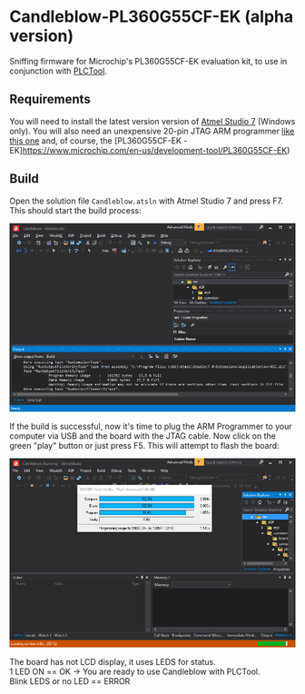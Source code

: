 # Candleblow-PL360G55CF-EK (alpha version)
Sniffing firmware for Microchip's PL360G55CF-EK evaluation kit, to use in conjunction with [PLCTool](https://github.com/TarlogicSecurity/PLCTool).

## Requirements 
You will need to install the latest version version of [Atmel Studio 7](https://www.microchip.com/mplab/avr-support/avr-and-sam-downloads-archive) (Windows only). You will also need an unexpensive 20-pin JTAG ARM programmer [like this one](https://www.amazon.es/Gen%C3%A9rico-depurador-soporte-Ortex-M3-reemplazo/dp/B086RJZXGJ/ref=sr_1_4?__mk_es_ES=%C3%85M%C3%85%C5%BD%C3%95%C3%91&dchild=1&keywords=Jtag+Usb+arm&qid=1606856754&sr=8-4) and, of course, the [PL360G55CF-EK -EK]https://www.microchip.com/en-us/development-tool/PL360G55CF-EK)

## Build
Open the solution file `Candleblow.atsln` with Atmel Studio 7 and press F7. This should start the build process:

![](https://raw.githubusercontent.com/TarlogicSecurity/Candleblow/main/doc/atmel1.png)

If the build is successful, now it's time to plug the ARM Programmer to your computer via USB and the board with the JTAG cable. Now click on the green "play" button or just press F5. This will attempt to flash the board:

![](https://raw.githubusercontent.com/TarlogicSecurity/Candleblow/main/doc/atmel2.png)

The board has not LCD display, it uses LEDS for status.<br/>
1 LED ON == OK -> You are ready to use Candleblow with PLCTool.<br/>
Blink LEDS or no LED == ERROR
